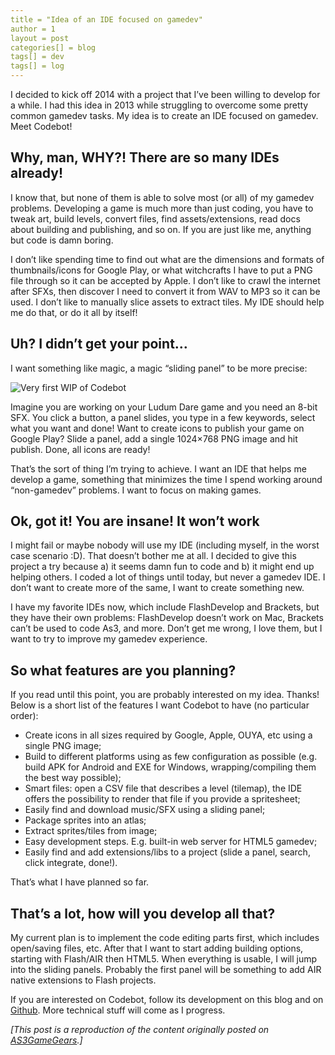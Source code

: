 ```yaml
---
title = "Idea of an IDE focused on gamedev"
author = 1
layout = post
categories[] = blog
tags[] = dev
tags[] = log
---
```


I decided to kick off 2014 with a project that I’ve been willing to develop for a while. I had this idea in 2013 while struggling to overcome some pretty common gamedev tasks. My idea is to create an IDE focused on gamedev. Meet Codebot!

## Why, man, WHY?! There are so many IDEs already!
I know that, but none of them is able to solve most (or all) of my gamedev problems. Developing a game is much more than just coding, you have to tweak art, build levels, convert files, find assets/extensions, read docs about building and publishing, and so on. If you are just like me, anything but code is damn boring.

I don’t like spending time to find out what are the dimensions and formats of thumbnails/icons for Google Play, or what witchcrafts I have to put a PNG file through so it can be accepted by Apple. I don’t like to crawl the internet after SFXs, then discover I need to convert it from WAV to MP3 so it can be used. I don’t like to manually slice assets to extract tiles. My IDE should help me do that, or do it all by itself!

## Uh? I didn’t get your point…
I want something like magic, a magic “sliding panel” to be more precise:

![Very first WIP of Codebot](http://www.as3gamegears.com/wp-content/uploads/2014/01/codebot_ide_001.gif)

Imagine you are working on your Ludum Dare game and you need an 8-bit SFX. You click a button, a panel slides, you type in a few keywords, select what you want and done! Want to create icons to publish your game on Google Play? Slide a panel, add a single 1024×768 PNG image and hit publish. Done, all icons are ready!

That’s the sort of thing I’m trying to achieve. I want an IDE that helps me develop a game, something that minimizes the time I spend working around “non-gamedev” problems. I want to focus on making games.

## Ok, got it! You are insane! It won’t work
I might fail or maybe nobody will use my IDE (including myself, in the worst case scenario :D). That doesn’t bother me at all. I decided to give this project a try because a) it seems damn fun to code and b) it might end up helping others. I coded a lot of things until today, but never a gamedev IDE. I don’t want to create more of the same, I want to create something new.

I have my favorite IDEs now, which include FlashDevelop and Brackets, but they have their own problems: FlashDevelop doesn’t work on Mac, Brackets can’t be used to code As3, and more. Don’t get me wrong, I love them, but I want to try to improve my gamedev experience.

## So what features are you planning?
If you read until this point, you are probably interested on my idea. Thanks! Below is a short list of the features I want Codebot to have (no particular order):

* Create icons in all sizes required by Google, Apple, OUYA, etc using a single PNG image;
* Build to different platforms using as few configuration as possible (e.g. build APK for Android and EXE for Windows, wrapping/compiling them the best way possible);
* Smart files: open a CSV file that describes a level (tilemap), the IDE offers the possibility to render that file if you provide a spritesheet;
* Easily find and download music/SFX using a sliding panel;
* Package sprites into an atlas;
* Extract sprites/tiles from image;
* Easy development steps. E.g. built-in web server for HTML5 gamedev;
* Easily find and add extensions/libs to a project (slide a panel, search, click integrate, done!).

That’s what I have planned so far.

## That’s a lot, how will you develop all that?
My current plan is to implement the code editing parts first, which includes open/saving files, etc. After that I want to start adding building options, starting with Flash/AIR then HTML5. When everything is usable, I will jump into the sliding panels. Probably the first panel will be something to add AIR native extensions to Flash projects.

If you are interested on Codebot, follow its development on this blog and on [Github](https://github.com/Dovyski/Codebot). More technical stuff will come as I progress.

_[This post is a reproduction of the content originally posted on [AS3GameGears](http://www.as3gamegears.com/blog/codebot-an-ide-focused-on-gamedev/).]_
